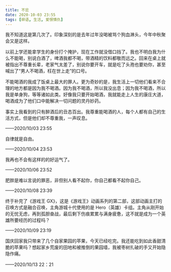 ```yaml
---
title: 不忿
date: 2020-10-03 23:55
tags: [碎语, 生活, 爱恨情仇]
---
```


我不知道这是第几次了。印象深刻的是去年过年没喝被骂个狗血淋头，今年中秋聚会又是这样。

以前上学还能拿学生的身份打个掩护，现在工作就没借口挡了。我也不明白我为什么不能喝，别说白酒了，啤酒我都不喝，带酒精的饮料都敬而远之。回来在桌上就被指出不尊重长辈，老家气太差了，别说你要开车，就是吃了头孢也要劝你，甚至喊出了“男人不喝酒，枉在世上走”的口号。

不能喝酒的我成了饭桌上最大的罪人。更为奇妙的是，我生活上一切他们看来不合理的地方都是因为我不喝酒。因为我不喝酒，所以我没出息；因为我不喝酒，所以我是单身狗，等等诸如此类。好像我只要开始喝酒，我就能走上人生的康庄大道，喝酒成为了他们口中能解决一切问题的灵丹妙药。

事实上我看到的只有醉酒后的丑态百出。我尊重能喝酒的人，每个人都有自己的生活方式，但是他们却不尊重我，一声叹息。

——2020/10/03 23:55

自律就是自由。

——2020/10/04 23:53

我再也不会有这样的的好运气了。

——2020/10/06 23:52

肥胖是难以言说的罪恶，非但别人看不起你，你自己都看不起你自己。

——2020/10/08 23:39

终于补完了《游戏王 GX》，这是《游戏王》动画系列的第二部，这部动画主打的召唤方式是融合召唤，主角游城十代使用的是 Hero（英雄）卡组。主角从刚开始的无忧无虑，再到孤胆奋战，最后剩下伤痕累累与满身疲惫，这不就是成为一个英雄所要经历的过程吗？

——2020/10/09 23:19

国庆回家我只带来了几个自家果园的苹果，今天已经吃完。我还能吃到如此香甜清脆的苹果吗？想起家乡荒废的田地和被推倒的果园墙，我被枣树扎破的手又开始隐隐作痛。

——2020/10/13 22：21
